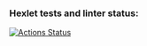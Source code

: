 ### Hexlet tests and linter status:
[![Actions Status](https://github.com/bondiano/js-testing-project-lvl1/workflows/hexlet-check/badge.svg)](https://github.com/bondiano/js-testing-project-lvl1/actions)